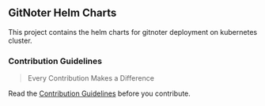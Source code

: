## GitNoter Helm Charts
This project contains the helm charts for gitnoter deployment on kubernetes cluster.

### Contribution Guidelines
> Every Contribution Makes a Difference

Read the [Contribution Guidelines](CONTRIBUTING.md) before you contribute.
